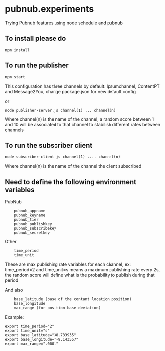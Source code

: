 # pubnub.experiments
Trying Pubnub features using node schedule and pubnub


## To install please do
```
npm install
```

## To run the publisher
```
npm start
```
This configuration has three channels by default: Ipsumchannel, ContentPT and Message2You, change package.json for new default config

or 

```
node publisher-server.js channel(1) ... channel(n)
```


Where channel(n) is the name of the channel, a random  score between 1 and 10 will be associated to that channel to stabilish different rates between channels


## To run the subscriber client
```
node subscriber-client.js channel(1) .... channel(n)
```
Where channel(n) is the name of the channel the client subscribed


## Need to define the following environment variables

PubNub
```
    pubnub_appname 
    pubnub_keyname 
    pubnub_tier
    pubnub_publishkey
    pubnub_subscribekey
    pubnub_secretkey
```

Other
```
    time_period
    time_unit
```
These are max publishing rate variables for each channel, ex: time_period=2 and time_unit=s means a maximum publishing rate every 2s, the random score will define what is the probability to publish during that period

And also
```
    base_latitude (base of the contant location position)
    base_longitude
    max_range (for position base deviation)
```

Example:
```
export time_period="2"
export time_unit="s"
export base_latitude="38.733935"
export base_longitude="-9.143557"
export max_range=".0001"
```
